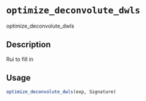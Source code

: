 # `optimize_deconvolute_dwls`

optimize_deconvolute_dwls


## Description

Rui to fill in


## Usage

```r
optimize_deconvolute_dwls(exp, Signature)
```


